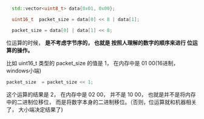 
```cpp

  std::vector<uint8_t> data{0x01, 0x00};

  uint16_t  packet_size = data[0] << 8 | data[1];

  packet_size = data[0] | data[1] << 8;
```


位运算的时候， **是不考虑字节序的， 也就是 按照人理解的数字的顺序来进行 位运算的操作。**

比如  uint16_t 类型的  packet_size 的值是 1， 在内存中是  01 00(16进制， windows小端)

```cpp
packet_size  = packet_size << 1;
```


这个运算的结果是 2，  在内存中是  02 00，   并不是   10 00， 也就是并不是将内存中的二进制位移位， 而是将数字本身的二进制移位。（否则，位运算就和机器相关了， 大小端决定结果了)
